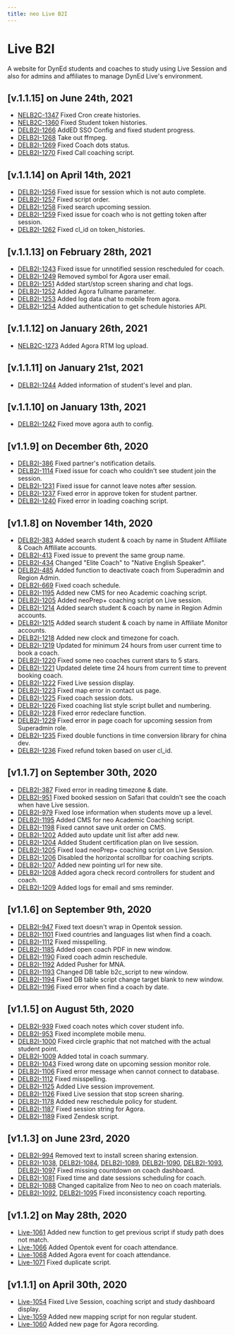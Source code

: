 ```yaml
---
title: neo Live B2I
---
```


# Live B2I
A website for DynEd students and coaches to study using Live Session and also for admins and affiliates to manage DynEd Live's environment.

## [v.1.1.15] on June 24th, 2021
- [NELB2C-1347](https://dyned.myjetbrains.com/youtrack/issue/NELB2C-1347) Fixed Cron create histories.
- [NELB2C-1360](https://dyned.myjetbrains.com/youtrack/issue/NELB2C-1360) Fixed Student token histories.
- [DELB2I-1266](https://dyned.myjetbrains.com/youtrack/issue/DELB2I-1266) AddED SSO Config and fixed student progress.
- [DELB2I-1268](https://dyned.myjetbrains.com/youtrack/issue/DELB2I-1268) Take out ffmpeg.
- [DELB2I-1269](https://dyned.myjetbrains.com/youtrack/issue/DELB2I-1269) Fixed Coach dots status.
- [DELB2I-1270](https://dyned.myjetbrains.com/youtrack/issue/DELB2I-1270) Fixed Call coaching script.

## [v.1.1.14] on April 14th, 2021
- [DELB2I-1256](https://dyned.myjetbrains.com/youtrack/issue/DELB2I-1256) Fixed issue for session which is not auto complete.
- [DELB2I-1257](https://dyned.myjetbrains.com/youtrack/issue/DELB2I-1257) Fixed script order.
- [DELB2I-1258](https://dyned.myjetbrains.com/youtrack/issue/DELB2I-1258) Fixed search upcoming session.
- [DELB2I-1259](https://dyned.myjetbrains.com/youtrack/issue/DELB2I-1259) Fixed issue for coach who is not getting token after session.
- [DELB2I-1262](https://dyned.myjetbrains.com/youtrack/issue/DELB2I-1262) Fixed cl_id on token_histories.

## [v.1.1.13] on February 28th, 2021
- [DELB2I-1243](https://dyned.myjetbrains.com/youtrack/issue/DELB2I-1243) Fixed issue for unnotified session rescheduled for coach.
- [DELB2I-1249](https://dyned.myjetbrains.com/youtrack/issue/DELB2I-1249) Removed symbol for Agora user email.
- [DELB2I-1251](https://dyned.myjetbrains.com/youtrack/issue/DELB2I-1251) Added start/stop screen sharing and chat logs.
- [DELB2I-1252](https://dyned.myjetbrains.com/youtrack/issue/DELB2I-1252) Added Agora fullname parameter.
- [DELB2I-1253](https://dyned.myjetbrains.com/youtrack/issue/DELB2I-1253) Added log data chat to mobile from agora.
- [DELB2I-1254](https://dyned.myjetbrains.com/youtrack/issue/DELB2I-1254) Added authentication to get schedule histories API.

## [v.1.1.12] on January 26th, 2021
- [NELB2C-1273](https://dyned.myjetbrains.com/youtrack/issue/NELB2C-1273) Added Agora RTM log upload.

## [v.1.1.11] on January 21st, 2021
- [DELB2I-1244](https://dyned.myjetbrains.com/youtrack/issue/DELB2I-1244) Added information of student's level and plan.

## [v.1.1.10] on January 13th, 2021
- [DELB2I-1242](https://dyned.myjetbrains.com/youtrack/issue/DELB2I-1242) Fixed move agora auth to config.

## [v1.1.9] on December 6th, 2020
- [DELB2I-386](https://dyned.myjetbrains.com/youtrack/issue/DELB2I-386) Fixed partner's notification details.
- [DELB2I-1114](https://dyned.myjetbrains.com/youtrack/issue/DELB2I-1114) Fixed issue for coach who couldn't see student join the session.
- [DELB2I-1231](https://dyned.myjetbrains.com/youtrack/issue/DELB2I-1231) Fixed issue for cannot leave notes after session.
- [DELB2I-1237](https://dyned.myjetbrains.com/youtrack/issue/DELB2I-1237) Fixed error in approve token for student partner.
- [DELB2I-1240](https://dyned.myjetbrains.com/youtrack/issue/DELB2I-1240) Fixed error in loading coaching script.

## [v1.1.8] on November 14th, 2020
- [DELB2I-383](https://dyned.myjetbrains.com/youtrack/issue/DELB2I-383) Added search student & coach by name in Student Affiliate & Coach Affiliate accounts.
- [DELB2I-413](https://dyned.myjetbrains.com/youtrack/issue/DELB2I-413) Fixed issue to prevent the same group name.
- [DELB2I-434](https://dyned.myjetbrains.com/youtrack/issue/DELB2I-434) Changed "Elite Coach" to "Native English Speaker".
- [DELB2I-485](https://dyned.myjetbrains.com/youtrack/issue/DELB2I-485) Added function to deactivate coach from Superadmin and Region Admin.
- [DELB2I-669](https://dyned.myjetbrains.com/youtrack/issue/DELB2I-669) Fixed coach schedule.
- [DELB2I-1195](https://dyned.myjetbrains.com/youtrack/issue/DELB2I-1195) Added new CMS for neo Academic coaching script.
- [DELB2I-1205](https://dyned.myjetbrains.com/youtrack/issue/DELB2I-1205) Added neoPrep+ coaching script on Live session.
- [DELB2I-1214](https://dyned.myjetbrains.com/youtrack/issue/DELB2I-1214) Added  search student & coach by name in Region Admin accounts.
- [DELB2I-1215](https://dyned.myjetbrains.com/youtrack/issue/DELB2I-1215) Added search student & coach by name in Affiliate Monitor accounts.
- [DELB2I-1218](https://dyned.myjetbrains.com/youtrack/issue/DELB2I-1218) Added new clock and timezone for coach.
- [DELB2I-1219](https://dyned.myjetbrains.com/youtrack/issue/DELB2I-1219) Updated for minimum 24 hours from user current time to book a coach.
- [DELB2I-1220](https://dyned.myjetbrains.com/youtrack/issue/DELB2I-1220) Fixed some neo coaches current stars to 5 stars.
- [DELB2I-1221](https://dyned.myjetbrains.com/youtrack/issue/DELB2I-1221) Updated  delete time 24 hours from current time to prevent booking coach.
- [DELB2I-1222](https://dyned.myjetbrains.com/youtrack/issue/DELB2I-1222) Fixed Live session display.
- [DELB2I-1223](https://dyned.myjetbrains.com/youtrack/issue/DELB2I-1223) Fixed map error in contact us page.
- [DELB2I-1225](https://dyned.myjetbrains.com/youtrack/issue/DELB2I-1225) Fixed coach session dots.
- [DELB2I-1226](https://dyned.myjetbrains.com/youtrack/issue/DELB2I-1226) Fixed coaching list style script bullet and numbering.
- [DELB2I-1228](https://dyned.myjetbrains.com/youtrack/issue/DELB2I-1228) Fixed error redeclare function.
- [DELB2I-1229](https://dyned.myjetbrains.com/youtrack/issue/DELB2I-1229) Fixed error in page coach for upcoming session from Superadmin role.
- [DELB2I-1235](https://dyned.myjetbrains.com/youtrack/issue/DELB2I-1235) Fixed double functions in time conversion library for china dev.
- [DELB2I-1236](https://dyned.myjetbrains.com/youtrack/issue/DELB2I-1236) Fixed refund token based on user cl_id.

## [v1.1.7] on September 30th, 2020
- [DELB2I-387](https://dyned.myjetbrains.com/youtrack/issue/DELB2I-387) Fixed error in reading timezone & date.
- [DELB2I-951](https://dyned.myjetbrains.com/youtrack/issue/DELB2I-951) Fixed booked session on Safari that couldn't see the coach when have Live session.
- [DELB2I-979](https://dyned.myjetbrains.com/youtrack/issue/DELB2I-979) Fixed lose information when students move up a level.
- [DELB2I-1195](https://dyned.myjetbrains.com/youtrack/issue/DELB2I-1195) Added CMS for neo Academic Coaching script.
- [DELB2I-1198](https://dyned.myjetbrains.com/youtrack/issue/DELB2I-1198) Fixed cannot save unit order on CMS.
- [DELB2I-1202](https://dyned.myjetbrains.com/youtrack/issue/DELB2I-1202) Added auto update unit list after add new.
- [DELB2I-1204](https://dyned.myjetbrains.com/youtrack/issue/DELB2I-1204) Added Student certification plan on live session.
- [DELB2I-1205](https://dyned.myjetbrains.com/youtrack/issue/DELB2I-1205) Fixed load neoPrep+ coaching script on Live Session.
- [DELB2I-1206](https://dyned.myjetbrains.com/youtrack/issue/DELB2I-1206) Disabled the horizontal scrollbar for coaching scripts.
- [DELB2I-1207](https://dyned.myjetbrains.com/youtrack/issue/DELB2I-1207) Added new pointing url for new site.
- [DELB2I-1208](https://dyned.myjetbrains.com/youtrack/issue/DELB2I-1208) Added agora check record controllers for student and coach.
- [DELB2I-1209](https://dyned.myjetbrains.com/youtrack/issue/DELB2I-1209) Added logs for email and sms reminder.

## [v1.1.6] on September 9th, 2020
- [DELB2I-947](https://dyned.myjetbrains.com/youtrack/issue/DELB2I-947) Fixed text doesn't wrap in Opentok session.
- [DELB2I-1101](https://dyned.myjetbrains.com/youtrack/issue/DELB2I-1101) Fixed countries and languages list when find a coach.
- [DELB2I-1112](https://dyned.myjetbrains.com/youtrack/issue/DELB2I-1112) Fixed misspelling.
- [DELB2I-1185](https://dyned.myjetbrains.com/youtrack/issue/DELB2I-1185) Added open coach PDF in new window.
- [DELB2I-1190](https://dyned.myjetbrains.com/youtrack/issue/DELB2I-1190) Fixed coach admin reschedule.
- [DELB2I-1192](https://dyned.myjetbrains.com/youtrack/issue/DELB2I-1192) Added Pusher for MNA.
- [DELB2I-1193](https://dyned.myjetbrains.com/youtrack/issue/DELB2I-1193) Changed DB table b2c_script to new window.
- [DELB2I-1194](https://dyned.myjetbrains.com/youtrack/issue/DELB2I-1194) Fixed DB table script change target blank to new window.
- [DELB2I-1196](https://dyned.myjetbrains.com/youtrack/issue/DELB2I-1196) Fixed error when find a coach by date.

## [v1.1.5] on August 5th, 2020
- [DELB2I-939](https://dyned.myjetbrains.com/youtrack/issue/DELB2I-939) Fixed coach notes which cover student info.
- [DELB2I-953](https://dyned.myjetbrains.com/youtrack/issue/DELB2I-953) Fixed incomplete mobile menu.
- [DELB2I-1000](https://dyned.myjetbrains.com/youtrack/issue/DELB2I-1000) Fixed circle graphic that not matched with the actual student point.
- [DELB2I-1009](https://dyned.myjetbrains.com/youtrack/issue/DELB2I-1009) Added total in coach summary.
- [DELB2I-1043](https://dyned.myjetbrains.com/youtrack/issue/DELB2I-1043) Fixed wrong date on upcoming session monitor role.
- [DELB2I-1106](https://dyned.myjetbrains.com/youtrack/issue/DELB2I-1106) Fixed error message when cannot connect to database.
- [DELB2I-1112](https://dyned.myjetbrains.com/youtrack/issue/DELB2I-1112) Fixed misspelling.
- [DELB2I-1125](https://dyned.myjetbrains.com/youtrack/issue/DELB2I-1125) Added Live session improvement.
- [DELB2I-1126](https://dyned.myjetbrains.com/youtrack/issue/DELB2I-1126) Fixed Live session that stop screen sharing.
- [DELB2I-1178](https://dyned.myjetbrains.com/youtrack/issue/DELB2I-1178) Added new reschedule policy for student.
- [DELB2I-1187](https://dyned.myjetbrains.com/youtrack/issue/DELB2I-1187) Fixed session string for Agora.
- [DELB2I-1189](https://dyned.myjetbrains.com/youtrack/issue/DELB2I-1189) Fixed Zendesk script.

## [v1.1.3] on June 23rd, 2020
- [DELB2I-994](https://dyned.myjetbrains.com/youtrack/issue/DELB2I-994) Removed text to install screen sharing extension.
- [DELB2I-1038](https://dyned.myjetbrains.com/youtrack/issue/DELB2I-1038),  [DELB2I-1084](https://dyned.myjetbrains.com/youtrack/issue/DELB2I-1084),  [DELB2I-1089](https://dyned.myjetbrains.com/youtrack/issue/DELB2I-1089),  [DELB2I-1090](https://dyned.myjetbrains.com/youtrack/issue/DELB2I-1090),  [DELB2I-1093](https://dyned.myjetbrains.com/youtrack/issue/DELB2I-1093),
[DELB2I-1097](https://dyned.myjetbrains.com/youtrack/issue/DELB2I-1097) Fixed missing countdown on coach dashboard.
- [DELB2I-1081](https://dyned.myjetbrains.com/youtrack/issue/DELB2I-1081) Fixed time and date sessions scheduling for coach.
- [DELB2I-1088](https://dyned.myjetbrains.com/youtrack/issue/DELB2I-1088) Changed capitalize from Neo to neo on coach materials.
- [DELB2I-1092](https://dyned.myjetbrains.com/youtrack/issue/DELB2I-1092),
[DELB2I-1095](https://dyned.myjetbrains.com/youtrack/issue/DELB2I-1095) Fixed inconsistency coach reporting.

## [v1.1.2] on May 28th, 2020
- [Live-1061](https://dyned.myjetbrains.com/youtrack/issue/Live-1061) Added new function to get previous script if study path does not match.
- [Live-1066](https://dyned.myjetbrains.com/youtrack/issue/Live-1066) Added Opentok event for coach attendance.
- [Live-1068](https://dyned.myjetbrains.com/youtrack/issue/Live-1068) Added Agora event for coach attendance.
- [Live-1071](https://dyned.myjetbrains.com/youtrack/issue/Live-1071) Fixed duplicate script.

## [v1.1.1] on April 30th, 2020
- [Live-1054](https://dyned.myjetbrains.com/youtrack/issue/Live-1054) Fixed Live Session, coaching script and study dashboard display.
- [Live-1059](https://dyned.myjetbrains.com/youtrack/issue/Live-1059) Added new mapping script for non regular student.
- [Live-1060](https://dyned.myjetbrains.com/youtrack/issue/Live-1060) Added new page for Agora recording.
